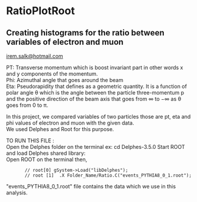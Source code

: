 # RatioPlotRoot
## Creating histograms for the ratio between variables of electron and muon
irem.salk@hotmail.com

PT: Transverse momentum which is boost invariant part in other words x and y components of the momentum. <br />
Phi: Azimuthal angle that goes around the beam <br />
Eta: Pseudorapidity that defines as a geometric quantity. It is a function of polar angle θ which is the angle between the particle three-momentum p  and the positive direction of the beam axis that goes from ∞ to −∞ as θ goes from 0 to π.<br />

In this project, we compared variables of two particles those are pt, eta and phi values of electron and muon with the given data. <br />
We used Delphes and Root for this purpose. 


 TO RUN THIS FILE :<br />
           Open the Delphes folder on the terminal ex: cd Delphes-3.5.0
Start ROOT and load Delphes shared library: <br />
Open ROOT on the terminal then, <br />
           
           
           // root[0] gSystem->Load("libDelphes");
           // root [1]  .X Folder_Name/Ratio.C("events_PYTHIA8_0_1.root");
           
"events_PYTHIA8_0_1.root" file contains the data which we use in this analysis.



